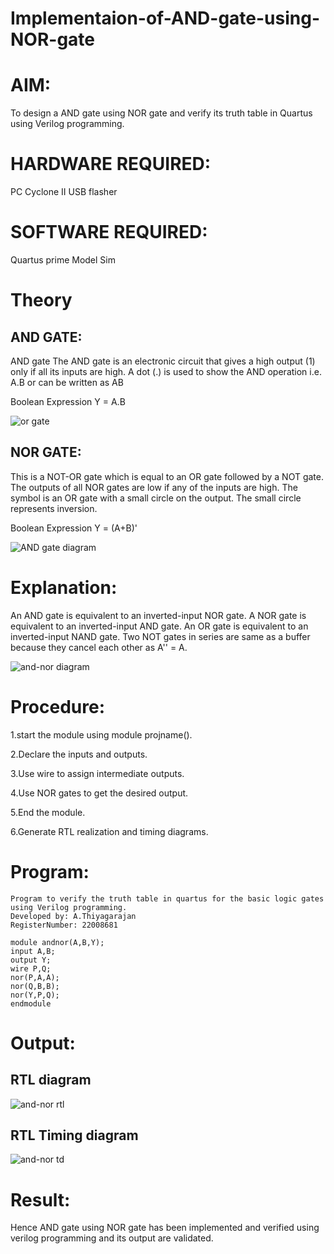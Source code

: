 # Implementaion-of-AND-gate-using-NOR-gate
# AIM:
To design a AND gate using NOR gate and verify its truth table in Quartus using Verilog programming.

# HARDWARE REQUIRED:
PC
Cyclone II
USB flasher

# SOFTWARE REQUIRED:
Quartus prime Model Sim

# Theory
## AND GATE: 
AND gate The AND gate is an electronic circuit that gives a high output (1) only if all its inputs are high. A dot (.) is used to show the AND operation i.e. A.B or can be written as AB

Boolean Expression Y = A.B

![or gate](https://user-images.githubusercontent.com/118707693/213922517-40e1e068-0c51-45ce-be47-3028905355ca.png)



## NOR GATE:
This is a NOT-OR gate which is equal to an OR gate followed by a NOT gate. The outputs of all NOR gates are low if any of the inputs are high. The symbol is an OR gate with a small circle on the output. The small circle represents inversion.

Boolean Expression Y = (A+B)'

![AND gate diagram](https://user-images.githubusercontent.com/118707693/213922550-d2b3c399-0dbc-406d-9f61-41e2ef3ef76d.png)

# Explanation:
An AND gate is equivalent to an inverted-input NOR gate. A NOR gate is equivalent to an inverted-input AND gate. An OR gate is equivalent to an inverted-input NAND gate. Two NOT gates in series are same as a buffer because they cancel each other as A'' = A.

![and-nor diagram ](https://user-images.githubusercontent.com/118707693/213922690-bde57394-49ae-47e8-8c3f-b7a489d5da83.png)


# Procedure:

1.start the module using module projname().

2.Declare the inputs and outputs.

3.Use wire to assign intermediate outputs.

4.Use NOR gates to get the desired output.

5.End the module.

6.Generate RTL realization and timing diagrams.

# Program:
```
Program to verify the truth table in quartus for the basic logic gates using Verilog programming.
Developed by: A.Thiyagarajan
RegisterNumber: 22008681

module andnor(A,B,Y);
input A,B;
output Y;
wire P,Q;
nor(P,A,A);
nor(Q,B,B);
nor(Y,P,Q);
endmodule
```
# Output:

## RTL diagram
![and-nor rtl](https://user-images.githubusercontent.com/118707693/213922813-86c3ad2b-c4c8-42d9-b689-5841de1e98c8.jpg)


## RTL Timing diagram
![and-nor td](https://user-images.githubusercontent.com/118707693/213922825-245eb0ca-2703-47a6-a13a-086fc2aa366d.jpg)



# Result:
Hence AND gate using NOR gate has been implemented and verified using verilog programming and its output are validated.







